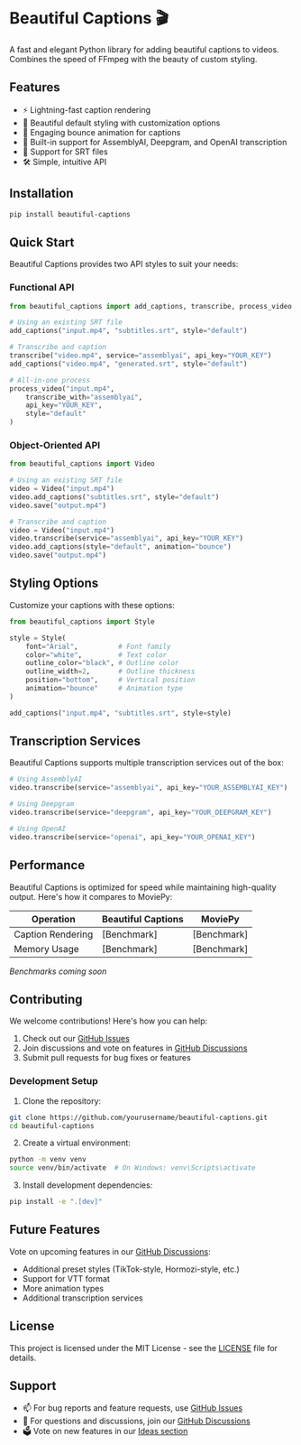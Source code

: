 # Beautiful Captions 🎬

A fast and elegant Python library for adding beautiful captions to videos. Combines the speed of FFmpeg with the beauty of custom styling.

## Features

- ⚡ Lightning-fast caption rendering
- 🎨 Beautiful default styling with customization options
- 💃 Engaging bounce animation for captions
- 🤖 Built-in support for AssemblyAI, Deepgram, and OpenAI transcription
- 📝 Support for SRT files
- 🛠️ Simple, intuitive API

## Installation

```bash
pip install beautiful-captions
```

## Quick Start

Beautiful Captions provides two API styles to suit your needs:

### Functional API

```python
from beautiful_captions import add_captions, transcribe, process_video

# Using an existing SRT file
add_captions("input.mp4", "subtitles.srt", style="default")

# Transcribe and caption
transcribe("video.mp4", service="assemblyai", api_key="YOUR_KEY")
add_captions("video.mp4", "generated.srt", style="default")

# All-in-one process
process_video("input.mp4", 
    transcribe_with="assemblyai",
    api_key="YOUR_KEY",
    style="default"
)
```

### Object-Oriented API

```python
from beautiful_captions import Video

# Using an existing SRT file
video = Video("input.mp4")
video.add_captions("subtitles.srt", style="default")
video.save("output.mp4")

# Transcribe and caption
video = Video("input.mp4")
video.transcribe(service="assemblyai", api_key="YOUR_KEY")
video.add_captions(style="default", animation="bounce")
video.save("output.mp4")
```

## Styling Options

Customize your captions with these options:

```python
from beautiful_captions import Style

style = Style(
    font="Arial",          # Font family
    color="white",         # Text color
    outline_color="black", # Outline color
    outline_width=2,       # Outline thickness
    position="bottom",     # Vertical position
    animation="bounce"     # Animation type
)

add_captions("input.mp4", "subtitles.srt", style=style)
```

## Transcription Services

Beautiful Captions supports multiple transcription services out of the box:

```python
# Using AssemblyAI
video.transcribe(service="assemblyai", api_key="YOUR_ASSEMBLYAI_KEY")

# Using Deepgram
video.transcribe(service="deepgram", api_key="YOUR_DEEPGRAM_KEY")

# Using OpenAI
video.transcribe(service="openai", api_key="YOUR_OPENAI_KEY")
```

## Performance

Beautiful Captions is optimized for speed while maintaining high-quality output. Here's how it compares to MoviePy:

| Operation | Beautiful Captions | MoviePy |
|-----------|-------------------|---------|
| Caption Rendering | [Benchmark] | [Benchmark] |
| Memory Usage | [Benchmark] | [Benchmark] |

*Benchmarks coming soon*

## Contributing

We welcome contributions! Here's how you can help:

1. Check out our [GitHub Issues](https://github.com/yourusername/beautiful-captions/issues)
2. Join discussions and vote on features in [GitHub Discussions](https://github.com/yourusername/beautiful-captions/discussions)
3. Submit pull requests for bug fixes or features

### Development Setup

1. Clone the repository:
```bash
git clone https://github.com/yourusername/beautiful-captions.git
cd beautiful-captions
```

2. Create a virtual environment:
```bash
python -m venv venv
source venv/bin/activate  # On Windows: venv\Scripts\activate
```

3. Install development dependencies:
```bash
pip install -e ".[dev]"
```

## Future Features

Vote on upcoming features in our [GitHub Discussions](https://github.com/yourusername/beautiful-captions/discussions/categories/ideas):

- Additional preset styles (TikTok-style, Hormozi-style, etc.)
- Support for VTT format
- More animation types
- Additional transcription services

## License

This project is licensed under the MIT License - see the [LICENSE](LICENSE) file for details.

## Support

- 📫 For bug reports and feature requests, use [GitHub Issues](https://github.com/yourusername/beautiful-captions/issues)
- 💬 For questions and discussions, join our [GitHub Discussions](https://github.com/yourusername/beautiful-captions/discussions)
- 🗳️ Vote on new features in our [Ideas section](https://github.com/yourusername/beautiful-captions/discussions/categories/ideas)